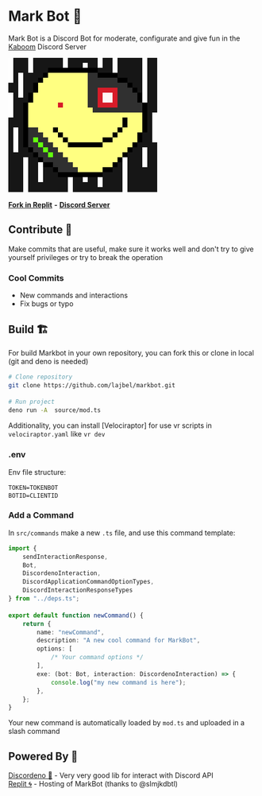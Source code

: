 # Mark Bot 🤖

Mark Bot is a Discord Bot for moderate, configurate and give fun in the [Kaboom](https://github.com/replit/kaboom) Discord Server

![mark](markbot.png)

[**Fork in Replit**](https://replit.com/@lajbel/denomark) **-** [**Discord Server**](https://discord.com/invite/aQ6RuQm3TF)

## Contribute 🎉

Make commits that are useful, make sure it works well and don't try to give yourself privileges or try to break the operation

### Cool Commits

- New commands and interactions
- Fix bugs or typo

## Build 🏗️

For build Markbot in your own repository, you can fork this or clone in local (git and deno is needed)

```sh
# Clone repository
git clone https://github.com/lajbel/markbot.git

# Run project
deno run -A  source/mod.ts
```

Additionality, you can install [Velociraptor] for use vr scripts in `velociraptor.yaml` like `vr dev`

### .env

Env file structure:
```env
TOKEN=TOKENBOT
BOTID=CLIENTID
```

### Add a Command

In `src/commands` make a new `.ts` file, and use this command template:

```ts
import { 
	sendInteractionResponse,
	Bot,
	DiscordenoInteraction, 
	DiscordApplicationCommandOptionTypes, 
	DiscordInteractionResponseTypes
} from "../deps.ts";

export default function newCommand() {
	return {
		name: "newCommand",
		description: "A new cool command for MarkBot",
		options: [
			/* Your command options */
		],
		exe: (bot: Bot, interaction: DiscordenoInteraction) => {
			console.log("my new command is here");
		},
	};
}
```

Your new command is automatically loaded by `mod.ts` and uploaded in a slash command

## Powered By 🚀

[Discordeno 🦕](https://github.com/discordeno/discordeno) - Very very good lib for interact with Discord API <br> 
[Replit 🌀](https://replit.com) - Hosting of MarkBot (thanks to @slmjkdbtl)
